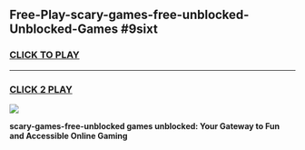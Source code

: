 
## Free-Play-scary-games-free-unblocked-Unblocked-Games #9sixt
<h3>
<a href="https://news.freeplayer.one?title=scary-games-free-unblocked&ref=8M">CLICK TO PLAY</a></h3>
<hr>

<h3>
<a href="https://news.freeplayer.one?title=scary-games-free-unblocked&ref=8M">CLICK 2 PLAY</a>
  
</h3>

<a href="https://news.freeplayer.one?title=scary-games-free-unblocked&ref=8M"><img src="https://clearcache.store/games.png"></a>


**scary-games-free-unblocked games unblocked: Your Gateway to Fun and Accessible Online Gaming**
